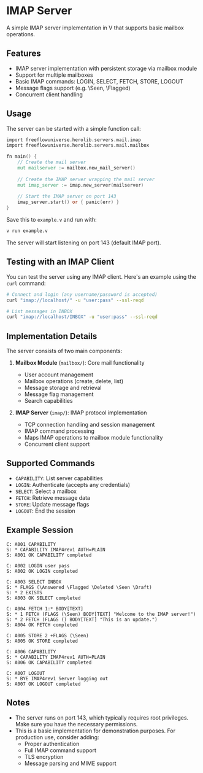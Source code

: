 # IMAP Server

A simple IMAP server implementation in V that supports basic mailbox operations.

## Features

- IMAP server implementation with persistent storage via mailbox module
- Support for multiple mailboxes
- Basic IMAP commands: LOGIN, SELECT, FETCH, STORE, LOGOUT
- Message flags support (e.g. \Seen, \Flagged)
- Concurrent client handling

## Usage

The server can be started with a simple function call:

```v
import freeflowuniverse.herolib.servers.mail.imap
import freeflowuniverse.herolib.servers.mail.mailbox

fn main() {
    // Create the mail server
    mut mailserver := mailbox.new_mail_server()
    
    // Create the IMAP server wrapping the mail server
    mut imap_server := imap.new_server(mailserver)
    
    // Start the IMAP server on port 143
    imap_server.start() or { panic(err) }
}
```

Save this to `example.v` and run with:

```bash
v run example.v
```

The server will start listening on port 143 (default IMAP port).

## Testing with an IMAP Client

You can test the server using any IMAP client. Here's an example using the `curl` command:

```bash
# Connect and login (any username/password is accepted)
curl "imap://localhost/" -u "user:pass" --ssl-reqd

# List messages in INBOX
curl "imap://localhost/INBOX" -u "user:pass" --ssl-reqd
```

## Implementation Details

The server consists of two main components:

1. **Mailbox Module** (`mailbox/`): Core mail functionality
   - User account management
   - Mailbox operations (create, delete, list)
   - Message storage and retrieval
   - Message flag management
   - Search capabilities

2. **IMAP Server** (`imap/`): IMAP protocol implementation
   - TCP connection handling and session management
   - IMAP command processing
   - Maps IMAP operations to mailbox module functionality
   - Concurrent client support

## Supported Commands

- `CAPABILITY`: List server capabilities
- `LOGIN`: Authenticate (accepts any credentials)
- `SELECT`: Select a mailbox
- `FETCH`: Retrieve message data
- `STORE`: Update message flags
- `LOGOUT`: End the session

## Example Session

```
C: A001 CAPABILITY
S: * CAPABILITY IMAP4rev1 AUTH=PLAIN
S: A001 OK CAPABILITY completed

C: A002 LOGIN user pass
S: A002 OK LOGIN completed

C: A003 SELECT INBOX
S: * FLAGS (\Answered \Flagged \Deleted \Seen \Draft)
S: * 2 EXISTS
S: A003 OK SELECT completed

C: A004 FETCH 1:* BODY[TEXT]
S: * 1 FETCH (FLAGS (\Seen) BODY[TEXT] "Welcome to the IMAP server!")
S: * 2 FETCH (FLAGS () BODY[TEXT] "This is an update.")
S: A004 OK FETCH completed

C: A005 STORE 2 +FLAGS (\Seen)
S: A005 OK STORE completed

C: A006 CAPABILITY
S: * CAPABILITY IMAP4rev1 AUTH=PLAIN
S: A006 OK CAPABILITY completed

C: A007 LOGOUT
S: * BYE IMAP4rev1 Server logging out
S: A007 OK LOGOUT completed
```

## Notes

- The server runs on port 143, which typically requires root privileges. Make sure you have the necessary permissions.
- This is a basic implementation for demonstration purposes. For production use, consider adding:
  - Proper authentication
  - Full IMAP command support
  - TLS encryption
  - Message parsing and MIME support
